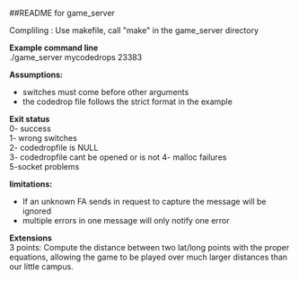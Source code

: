 ##README for game_server

Compliling : Use makefile, call "make" in the game_server directory 

**Example command line**  
./game_server mycodedrops 23383

**Assumptions:**
- switches must come before other arguments  
- the codedrop file follows the strict format in the example

**Exit status**  
0- success  
1- wrong switches  
2- codedropfile is NULL  
3- codedropfile cant be opened or is not 
4- malloc failures  
5-socket problems

**limitations:**  
- If an unknown FA sends in request to capture the message will be ignored  
- multiple errors in one message will only notify one error

**Extensions**  
3 points: Compute the distance between two lat/long points with the proper equations, allowing the game to be played over much larger distances than our little campus.
